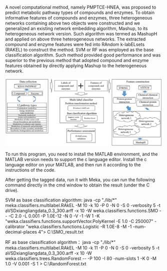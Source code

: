 A novel computational method, namely PMPTCE-HNEA, was proposed to predict metabolic pathway types of compounds and enzymes. To obtain informative features of compounds and enzymes, three heterogeneous networks containing above two objects were constructed and we generalized an existing network embedding algorithm, Mashup, to its heterogeneous network version. Such algorithm was termed as MashupH and applied on above three heterogeneous networks. The extracted compound and enzyme features were fed into RAndom k-labELsets (RAKEL) to construct the method. SVM or RF was employed as the base classification algorithm. Such method provided good performance and was superior to the previous method that adopted compound and enzyme features obtained by directly applying Mashup to the heterogeneous network. 


![Image text](https://github.com/HaoWang-china/PMPTCE_HNEA/blob/master/flowChart.png)


To run this program, you need to install the MATLAB environment, and the MATLAB version needs to support the c language editor. Install the c language editor on your MATLAB, and then run it according to the instructions of the code.


After getting the tagged data, run it with Meka, you can run the following command directly in the cmd window to obtain the result (under the C drive).

SVM as base classification algorithm:
java -cp "./lib/*" meka.classifiers.multilabel.RAkEL -M 10 -k 10 -P 0 -N 0 -S 0 -verbosity 5 -t aVSDxiangliangdata_0.3_300.arff -x 10 -W weka.classifiers.functions.SMO -- -C 2.0 -L 0.001 -P 1.0E-12 -N 0 -V -1 -W 1 -K "weka.classifiers.functions.supportVector.PolyKernel -E 1.0 -C 250007" -calibrator "weka.classifiers.functions.Logistic -R 1.0E-8 -M -1 -num-decimal-places 4"> C:\SMO_result.txt


RF as base classification algorithm：
java -cp "./lib/*" meka.classifiers.multilabel.RAkEL -M 10 -k 11 -P 0 -N 0 -S 0 -verbosity 5 -t aVSDxiangliangdata_0.3_300.arff  -x 10 -W weka.classifiers.trees.RandomForest -- -P 100 -I 80 -num-slots 1 -K 0 -M 1.0 -V 0.001 -S 1 > C:\RandomForest.txt
